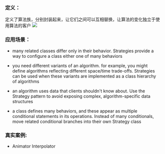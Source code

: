 ### 定义：
定义了算法族，分别封装起来，让它们之间可以互相替换，让算法的变化独立于使用算法的客户 
![](./uml.png)
### 应用场景：
* many related classes differ only in their behavior. Strategies provide a way to configure a class either one of many behaviors

* you need different variants of an algorithm. for example, you might define algorithms reflecting different space/time trade-offs. 
  Strategies can be used when these variants are implemented as a class hierarchy of algorithms
  
* an algorithm uses data that clients shouldn't know about. Use the Strategy pattern to avoid exposing complex, algorithm-specific data structures
 
* a class defines many behaviors, and these appear as multiple conditional statements in its operations. 
  Instead of many conditionals, move related conditional branches into their own Strategy class 

### 真实案例:
* Animator Interpolator
